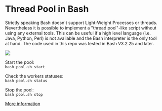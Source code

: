 # Thread Pool in Bash

Strictly speaking Bash doesn't support Light-Weight Processes or threads.
Nevertheless it is possible to implement a "thread pool"-like script without using any external tools.
This can be useful if a high level language (i.e. Java, Python, Perl) is not available and the Bash
interpreter is the only tool at hand. The code used in this repo was tested in Bash V3.2.25 and later.

<img src='https://www.celersms.com/images/thpool.png'>

Start the pool:  
`bash pool.sh start`

Check the workers statuses:  
`bash pool.sh status`

Stop the pool:  
`bash pool.sh stop`

[More information](https://www.celersms.com/threadpool-bash.htm)
